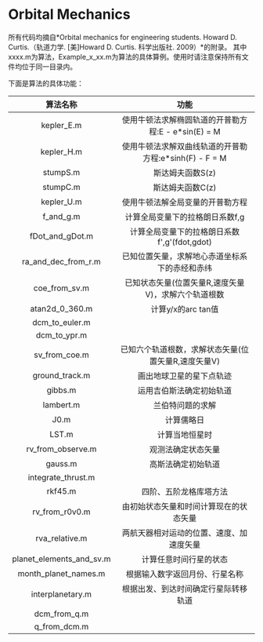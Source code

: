 Orbital Mechanics
=================

所有代码均摘自*Orbital mechanics for engineering students. Howard D. Curtis.（轨道力学. [美]Howard D. Curtis. 科学出版社. 2009）*的附录。
其中xxxx.m为算法，Example_x_xx.m为算法的具体算例。使用时请注意保持所有文件均位于同一目录内。

下面是算法的具体功能：

| 算法名称      |    功能               | 
| :--------:    | :-----:               |
| kepler_E.m    | 使用牛顿法求解椭圆轨道的开普勒方程:E - e*sin(E) = M         |  
| kepler_H.m    | 使用牛顿法求解双曲线轨道的开普勒方程:e*sinh(F) - F = M      |
| stumpS.m |斯达姆夫函数S(z)|
| stumpC.m |斯达姆夫函数C(z)|
| kepler_U.m |使用牛顿法解全局变量的开普勒方程|
| f_and_g.m |计算全局变量下的拉格朗日系数f,g|
| fDot_and_gDot.m |计算全局变量下的拉格朗日系数f',g'(fdot,gdot)|
| ra_and_dec_from_r.m |已知位置矢量，求解地心赤道坐标系下的赤经和赤纬|
| coe_from_sv.m |已知状态矢量(位置矢量R,速度矢量V)，求解六个轨道根数
| atan2d_0_360.m |计算y/x的arc tan值|
| dcm_to_euler.m ||
| dcm_to_ypr.m||
| sv_from_coe.m| 已知六个轨道根数，求解状态矢量(位置矢量R,速度矢量V)|
| ground_track.m |画出地球卫星的星下点轨迹|
| gibbs.m |运用吉伯斯法确定初始轨道|
| lambert.m |兰伯特问题的求解|
| J0.m |计算儒略日|
| LST.m| 计算当地恒星时|
| rv_from_observe.m |观测法确定状态矢量|
| gauss.m| 高斯法确定初始轨道|
| integrate_thrust.m||
| rkf45.m| 四阶、五阶龙格库塔方法|
| rv_from_r0v0.m| 由初始状态矢量和时间计算现在的状态矢量|
| rva_relative.m |两航天器相对运动的位置、速度、加速度矢量|
| planet_elements_and_sv.m |计算任意时间行星的状态|
| month_planet_names.m |根据输入数字返回月份、行星名称|
| interplanetary.m |根据出发、到达时间确定行星际转移轨道|
| dcm_from_q.m ||
| q_from_dcm.m||
